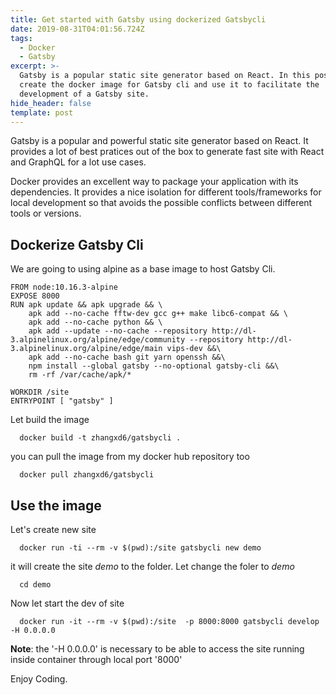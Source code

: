 ```yaml
---
title: Get started with Gatsby using dockerized Gatsbycli
date: 2019-08-31T04:01:56.724Z
tags:
  - Docker
  - Gatsby
excerpt: >-
  Gatsby is a popular static site generator based on React. In this post, I will
  create the docker image for Gatsby cli and use it to facilitate the
  development of a Gatsby site. 
hide_header: false
template: post
---
```

Gatsby is a popular and powerful static site generator based on React. It provides a lot of best pratices out of the box to generate fast site with React and GraphQL for a lot use cases. 

Docker provides an excellent way to package your application with its dependencies. It provides a nice isolation for different tools/frameworks for local development so that avoids the possible conflicts between different tools or versions.

## Dockerize Gatsby Cli

We are going to using alpine as a base image to host Gatsby Cli. 

```(Dockerfile)
FROM node:10.16.3-alpine
EXPOSE 8000
RUN apk update && apk upgrade && \
    apk add --no-cache fftw-dev gcc g++ make libc6-compat && \
    apk add --no-cache python && \
    apk add --update --no-cache --repository http://dl-3.alpinelinux.org/alpine/edge/community --repository http://dl-3.alpinelinux.org/alpine/edge/main vips-dev &&\
    apk add --no-cache bash git yarn openssh &&\
    npm install --global gatsby --no-optional gatsby-cli &&\
    rm -rf /var/cache/apk/*

WORKDIR /site
ENTRYPOINT [ "gatsby" ]
```
Let build the image 

```(sh)
  docker build -t zhangxd6/gatsbycli .
```
 you can pull the image from my docker hub repository too

```
  docker pull zhangxd6/gatsbycli
```

## Use the image

Let's create new site

```(sh)
  docker run -ti --rm -v $(pwd):/site gatsbycli new demo
```

it will create the site *demo* to the folder. Let change the foler to *demo*

```(sh)
  cd demo
```

Now let start the dev of site

```(sh)
  docker run -it --rm -v $(pwd):/site  -p 8000:8000 gatsbycli develop -H 0.0.0.0 
```

**Note**: the '-H 0.0.0.0' is necessary to be able to access the site running inside container through local port '8000'

Enjoy Coding.

